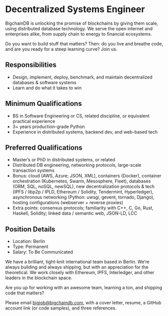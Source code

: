 # Decentralized Systems Engineer
BigchainDB is unlocking the promise of blockchains by giving them scale, using distributed database technology. We serve the open internet and enterprises alike, from supply chain to energy to financial ecosystems. 

Do you want to build stuff that matters? Then: do you live and breathe code, and are you ready for a steep learning curve? Join us.

## Responsibilities
* Design, implement, deploy, benchmark, and maintain decentralized databases & software systems
* Learn and do what it takes to win

## Minimum Qualifications
* BS in Software Engineering or CS, related discipline, or equivalent practical experience
* 3+ years production-grade Python
* Experience in distributed systems, backend dev, and web-based tech

## Preferred Qualifications
* Master’s or PhD in distributed systems, or related
* Distributed DB engineering, networking protocols, large-scale transaction systems
* Bonus: cloud (AWS, Azure; JSON, XML), containers (Docker), container orchestration (Kubernetes, Swarm, Mesosphere, Fleet), databases (ORM, SQL, noSQL, newSQL), new decentralization protocols & tech (IPFS / libp2p / IPLD, Ethereum / Solidity, Tendermint, Hyperledger), asynchronous networking (Python: uwsgi, gevent, tornado, Django), hosting configurations (webserver + reverse proxies)
* Extra points: consensus protocols; familiarity with C++, C, Go, Rust, Haskell, Solidity; linked data / semantic web, JSON-LD, LCC

## Position Details
* Location: Berlin
* Type: Permanent
* Salary: To Be Communicated

We have a brilliant, tight-knit international team based in Berlin. We’re always building and always shipping, but with an appreciation for the theoretical. We work closely with Ethereum, IPFS, Interledger, and other leaders in the blockchain space.

Are you up for working with an awesome team, learning a ton, and shipping code that matters? 

Please email <bigjob@bigchaindb.com>, with a cover letter, resume, a GitHub account link (or code samples), and three references.


